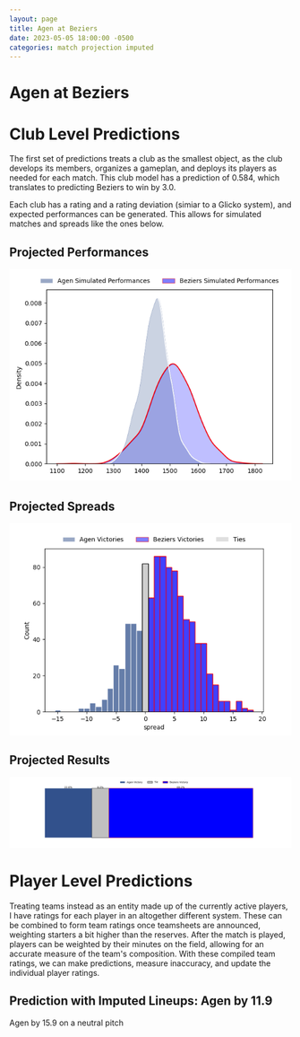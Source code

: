 ```yaml
---  
layout: page  
title: Agen at Beziers  
date: 2023-05-05 18:00:00 -0500  
categories: match projection imputed  
---
```

# Agen at Beziers

# Club Level Predictions


The first set of predictions treats a club as the smallest object, as the club develops its members, organizes a gameplan, and deploys its players as needed for each match. This club model has a prediction of 0.584, which translates to predicting Beziers to win by 3.0.

Each club has a rating and a rating deviation (simiar to a Glicko system), and expected performances can be generated. This allows for simulated matches and spreads like the ones below.
## Projected Performances


![Projected Performances](plots/performances_2023-05-05-Beziers-Agen.png)
## Projected Spreads


![Projected Spreads](plots/spreads_2023-05-05-Beziers-Agen.png)
## Projected Results


![Projected Results](plots/resultbar_2023-05-05-Beziers-Agen.png)
# Player Level Predictions


Treating teams instead as an entity made up of the currently active players, I have ratings for each player in an altogether different system. These can be combined to form team ratings once teamsheets are announced, weighting starters a bit higher than the reserves. After the match is played, players can be weighted by their minutes on the field, allowing for an accurate measure of the team's composition. With these compiled team ratings, we can make predictions, measure inaccuracy, and update the individual player ratings.
## Prediction with Imputed Lineups: Agen by 11.9


Agen by 15.9 on a neutral pitch

